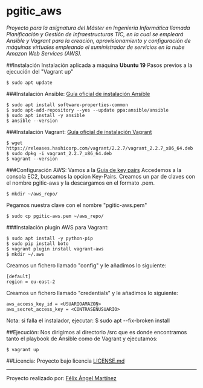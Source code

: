 # pgitic_aws
_Proyecto para la asignatura del Máster en Ingeniería Informática llamada Planificación y Gestión de Infraestructuras TIC, en la cual se empleará Ansible y Vagrant para la creación, aprovisionamiento y configuración de máquinas virtuales empleando el suministrador de servicios en la nube Amazon Web Services (AWS)._

##Instalación
Instalación aplicada a máquina **Ubuntu 19**
Pasos previos a la ejecución del "Vagrant up"
``` 
$ sudo apt update
```

###Instalación Ansible:
[Guía oficial de instalación Ansible](https://docs.ansible.com/ansible/latest/installation_guide/intro_installation.html#)
```
$ sudo apt install software-properties-common
$ sudo apt-add-repository --yes --update ppa:ansible/ansible
$ sudo apt install -y ansible
$ ansible --version
```

###Instalación Vagrant:
[Guía oficial de instalación Vagrant](https://www.vagrantup.com/docs/installation)
```
$ wget https://releases.hashicorp.com/vagrant/2.2.7/vagrant_2.2.7_x86_64.deb
$ sudo dpkg -i vagrant_2.2.7_x86_64.deb
$ vagrant --version
```

###Configuración AWS:
Vamos a la [Guia de key pairs](https://docs.aws.amazon.com/es_es/AWSEC2/latest/UserGuide/ec2-key-pairs.html)
Accedemos a la consola EC2, buscamos la opcion Key-Pairs.
Creamos un par de claves con el nombre pgitic-aws y la descargamos en el formato .pem.
```
$ mkdir ~/aws_repo/
```
Pegamos nuestra clave con el nombre "pgitic-aws.pem"
```
$ sudo cp pgitic-aws.pem ~/aws_repo/
```

###Instalación plugin AWS para Vagrant:
```
$ sudo apt install -y python-pip
$ sudo pip install boto
$ vagrant plugin install vagrant-aws
$ mkdir ~/.aws
```
Creamos un fichero llamado "config" y le añadimos lo siguiente:
``` 
[default]
region = eu-east-2
```
Creamos un fichero llamado "credentials" y le añadimos lo siguiente:
```
aws_access_key_id = <USUARIOAMAZON>
aws_secret_access_key = <CONTRASEÑUSUARIO>
```
Nota: si falla el instalador, ejecutar: $ sudo apt --fix-broken install

##Ejecución:
Nos dirigimos al directorio /src que es donde encontramos tanto el playbook de Ansible como de Vagrant y ejecutamos:
```
$ vagrant up
```

##Licencia:
Proyecto bajo licencia [LICENSE.md](LICENSE.md)

---
Proyecto realizado por: [Félix Ángel Martínez](https://github.com/FelixAngelMartinez)
